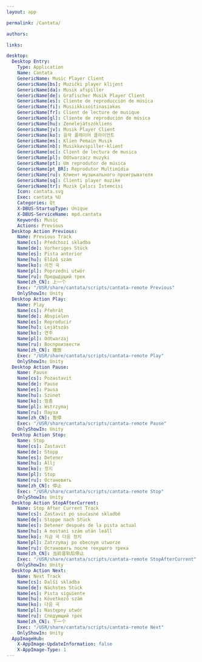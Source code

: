 ```yaml
---
layout: app

permalink: /Cantata/

authors:

links:

desktop:
  Desktop Entry:
    Type: Application
    Name: Cantata
    GenericName: Music Player Client
    GenericName[bs]: Muzički player klijent
    GenericName[da]: Musik afspiller
    GenericName[de]: Grafischer Musik Player Client
    GenericName[es]: Cliente de reproducción de música
    GenericName[fi]: Musiikkisoitinasiakas
    GenericName[fr]: Client de lecture de musique
    GenericName[gl]: Cliente de reprodución de música
    GenericName[hu]: Zenelejátszókliens
    GenericName[jv]: Musik Player Client
    GenericName[ko]: 음악 플레이어 클라이언트
    GenericName[ms]: Klien Pemain Musik
    GenericName[nb]: Musikkavspiller-klient
    GenericName[oc]: Client de lectura de musica
    GenericName[pl]: Odtwarzacz muzyki
    GenericName[pt]: Um reprodutor de música
    GenericName[pt_BR]: Reprodutor Multimídia
    GenericName[ru]: Клиент музыкального проигрывателя
    GenericName[sq]: Clienti player muzike
    GenericName[tr]: Muzik Çalıcı İstemcisi
    Icon: cantata.svg
    Exec: cantata %U
    Categories: Qt
    X-DBUS-StartupType: Unique
    X-DBUS-ServiceName: mpd.cantata
    Keywords: Music
    Actions: Previous
  Desktop Action Previous:
    Name: Previous Track
    Name[cs]: Předchozí skladba
    Name[de]: Vorheriges Stück
    Name[es]: Pista anterior
    Name[hu]: Előző szám
    Name[ko]: 이전 곡
    Name[pl]: Poprzedni utwór
    Name[ru]: Предыдущий трек
    Name[zh_CN]: 上一个
    Exec: "/USR/share/cantata/scripts/cantata-remote Previous"
    OnlyShowIn: Unity
  Desktop Action Play:
    Name: Play
    Name[cs]: Přehrát
    Name[de]: Abspielen
    Name[es]: Reproducir
    Name[hu]: Lejátszás
    Name[ko]: 연주
    Name[pl]: Odtwarzaj
    Name[ru]: Воспроизвести
    Name[zh_CN]: 播放
    Exec: "/USR/share/cantata/scripts/cantata-remote Play"
    OnlyShowIn: Unity
  Desktop Action Pause:
    Name: Pause
    Name[cs]: Pozastavit
    Name[de]: Pause
    Name[es]: Pausa
    Name[hu]: Szünet
    Name[ko]: 멈춤
    Name[pl]: Wstrzymaj
    Name[ru]: Пауза
    Name[zh_CN]: 暂停
    Exec: "/USR/share/cantata/scripts/cantata-remote Pause"
    OnlyShowIn: Unity
  Desktop Action Stop:
    Name: Stop
    Name[cs]: Zastavit
    Name[de]: Stopp
    Name[es]: Detener
    Name[hu]: Állj
    Name[ko]: 정지
    Name[pl]: Stop
    Name[ru]: Остановить
    Name[zh_CN]: 停止
    Exec: "/USR/share/cantata/scripts/cantata-remote Stop"
    OnlyShowIn: Unity
  Desktop Action StopAfterCurrent:
    Name: Stop After Current Track
    Name[cs]: Zastavit po současné skladbě
    Name[de]: Stoppe nach Stück
    Name[es]: Detener después de la pista actual
    Name[hu]: A mostani szám után leáll
    Name[ko]: 지금 곡 다음 정지
    Name[pl]: Zatrzymaj po obecnym utworze
    Name[ru]: Остановить после текущего трека
    Name[zh_CN]: 当前音轨后停止
    Exec: "/USR/share/cantata/scripts/cantata-remote StopAfterCurrent"
    OnlyShowIn: Unity
  Desktop Action Next:
    Name: Next Track
    Name[cs]: Další skladba
    Name[de]: Nächstes Stück
    Name[es]: Pista siguiente
    Name[hu]: Következő szám
    Name[ko]: 다음 곡
    Name[pl]: Następny utwór
    Name[ru]: Следующий трек
    Name[zh_CN]: 下一个
    Exec: "/USR/share/cantata/scripts/cantata-remote Next"
    OnlyShowIn: Unity
  AppImageHub:
    X-AppImage-UpdateInformation: false
    X-AppImage-Type: 1
---
```

